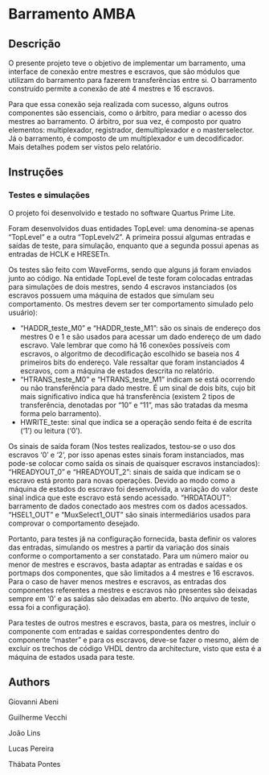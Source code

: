 # Barramento AMBA

## Descrição
O presente projeto teve o objetivo de implementar um barramento, uma interface de conexão entre mestres e escravos, que são módulos que utilizam do barramento para fazerem transferências entre si. O barramento construído permite a conexão de até 4 mestres e 16 escravos.


Para que essa conexão seja realizada com sucesso, alguns outros componentes são essenciais, como o árbitro, para mediar o acesso dos mestres ao barramento. O árbitro, por sua vez, é composto por quatro elementos: multiplexador, registrador, demultiplexador e o masterselector. Já o barramento, é composto de um multiplexador e um decodificador. Mais detalhes podem ser vistos pelo relatório. 


## Instruções

### Testes e simulações
O projeto foi desenvolvido e testado no software Quartus Prime Lite.


Foram desenvolvidos duas entidades TopLevel: uma denomina-se apenas “TopLevel” e a outra “TopLevelv2”. A primeira possui algumas entradas e saídas de teste, para simulação, enquanto que a segunda possui apenas as entradas de HCLK e HRESETn.


Os testes são feito com WaveForms, sendo que alguns já foram enviados junto ao código.
Na entidade TopLevel de teste foram colocadas entradas para simulações de dois mestres, sendo 4 escravos instanciados (os escravos possuem uma máquina de estados que simulam seu comportamento. Os mestres devem ser ter comportamento simulado pelo usuário): 
- “HADDR_teste_M0” e “HADDR_teste_M1”: são os sinais de endereço dos mestres 0 e 1 e são usados para acessar um dado endereço de um dado escravo. Vale lembrar que como há 16 conexões possíveis com escravos, o algoritmo de decodificação escolhido se baseia nos 4 primeiros bits do endereço. Vale ressaltar que foram instanciados 4 escravos, com a máquina de estados descrita no relatório. 
- “HTRANS_teste_M0” e “HTRANS_teste_M1” indicam se está ocorrendo ou não transferência para dado mestre. É um sinal de dois bits, cujo bit mais significativo indica que há transferência (existem 2 tipos de transferência, denotadas por “10” e “11”, mas são tratadas da mesma forma pelo barramento).
- HWRITE_teste: sinal que indica se a operação sendo feita é de escrita (‘1’) ou leitura (‘0’). 


Os sinais de saída foram (Nos testes realizados, testou-se o uso dos escravos ‘0’ e ‘2’, por isso apenas estes sinais foram instanciados, mas pode-se colocar como saída os sinais de quaisquer escravos instanciados):
“HREADYOUT_0” e “HREADYOUT_2”: sinais de saída que indicam se o escravo está pronto para novas operações. Devido ao modo como a máquina de estados do escravo foi desenvolvida, a variação do valor deste sinal indica que este escravo está sendo acessado.
“HRDATAOUT”: barramento de dados conectado aos mestres com os dados acessados. 
“HSEL1_OUT” e “MuxSelect1_OUT” são sinais intermediários usados para comprovar o comportamento desejado.


Portanto, para testes já na configuração fornecida, basta definir os valores das entradas, simulando os mestres a partir da variação dos sinais conforme o comportamento a ser constatado. 
Para um número maior ou menor de mestres e escravos, basta adaptar as entradas e saídas e os portmaps dos componentes, que são limitados a 4 mestres e 16 escravos. Para o caso de haver menos mestres e escravos, as entradas dos componentes referentes a mestres e escravos não presentes são deixadas sempre em ‘0’ e as saídas são deixadas em aberto. (No arquivo de teste, essa foi a configuração).


Para testes de outros mestres e escravos, basta, para os mestres, incluir o componente com entradas e saídas correspondentes dentro do componente “master” e para os escravos, deve-se fazer o mesmo, além de excluir os trechos de código VHDL dentro da architecture, visto que esta é a máquina de estados usada para teste.



## Authors

Giovanni Abeni

Guilherme Vecchi

João Lins

Lucas Pereira

Thábata Pontes